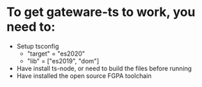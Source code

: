 # To get gateware-ts to work, you need to:

- Setup tsconfig
  - "target" = "es2020"
  - "lib" = ["es2019", "dom"]
- Have install ts-node, or need to build the files before running
- Have installed the open source FGPA toolchain

